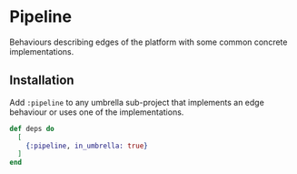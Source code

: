 # Pipeline

Behaviours describing edges of the platform with some common concrete implementations.

## Installation

Add `:pipeline` to any umbrella sub-project that implements an edge behaviour or uses one 
of the implementations.

```elixir
def deps do
  [
    {:pipeline, in_umbrella: true}
  ]
end
```
